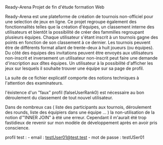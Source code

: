 Ready-Arena
Projet de fin d'étude formation Web

Ready-Arena est une plateforme de création de tournois non-officiel pour une selection de jeux en ligne. Ce projet regroupe également des fonctionnalités telles que la création d'équipes, un classement interne des utilisateurs et bientôt la possibilité de créer des fammilles regroupant plusieurs équipes. Chaque utilisateur s'étant inscrit à un tournois gagne des points en fonction de son classement à ce dernier. Les tournois peuvent être de différents format allant de trente-deux à huit joueurs (ou équipes). Du côté des équipes des invitations peuvent être envoyés aux utilisateurs non-inscrit et inversement un utilisateur non-inscrit peut faire une demande d'inscription aux dîtes équipes. Un utilisateur à la possibilité d'afficher les jeux sur lesquels il souhaite trouver une équipe sur sa page de profil.

La suite de ce fichier explicatif comporte des notions techniques à l'attention des examinateurs.

l'éxistence d'un "faux" profil (falseUserRank0) est nécessaire au bon déroulement du classement de tout nouvel utilisateur.

Dans de nombreux cas ( liste des participants aux tournois, déroulement des rounds, liste des équipiers dans une équipe ... ) la non-utilisation de la notion d'"INNER JOIN" à été une erreur. Cependant il m'aurait été trop fastidieux de revenir sur mon modèle de développement après en avoir pris conscience.

profil test : - email : testUser01@test.test
              - mot de passe : testUSer01